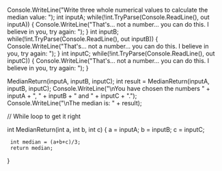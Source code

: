 Console.WriteLine("Write three whole numerical values to calculate the median value: ");
int inputA;
while(!int.TryParse(Console.ReadLine(), out inputA))
{
     Console.WriteLine("That's... not a number... you can do this. I believe in you, try again: ");
}
int inputB;
while(!int.TryParse(Console.ReadLine(), out inputB))
{
     Console.WriteLine("That's... not a number... you can do this. I believe in you, try again: ");
}
int inputC;
while(!int.TryParse(Console.ReadLine(), out inputC))
{
     Console.WriteLine("That's... not a number... you can do this. I believe in you, try again: ");
}


MedianReturn(inputA, inputB, inputC);
int result = MedianReturn(inputA, inputB, inputC);
Console.WriteLine("\nYou have chosen the numbers " + inputA + ", " + inputB + " and " + inputC + ".");   
Console.WriteLine("\nThe median is: " + result);

// While loop to get it right


int MedianReturn(int a, int b, int c)
{
     a = inputA;
     b = inputB;
     c = inputC;

     int median = (a+b+c)/3;
     return median;  
}